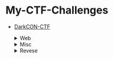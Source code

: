 # My-CTF-Challenges

* [DarkCON-CTF](#)
	<details>
	<summary>Web</summary>
	<p>

	- [Capture_the_Meme](DarkCON-ctf/Web/Capture_the_Meme)
	- [DarkCON_Challs](DarkCON-ctf/Web/DarkCON_Challs)
	- [Meme-Stash](DarkCON-ctf/Web/Meme-Stash)
	- [WTF_PHP](DarkCON-ctf/Web/WTF_PHP)

	</p>
	</details>

	<details>
	<summary>Misc</summary>
	<p>

	- [Web+Crypto](DarkCON-ctf/Misc/Web+Crypto)

	</p>
	</details>

	<details>
	<summary>Revese</summary>
	<p>

	- [ezpz](DarkCON-ctf/Reverse/ezpz)
	- [Fire_in_the_Androiddd](DarkCON-ctf/Reverse/Fire_in_the_Androiddd)

	</p>
	</details>